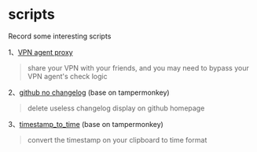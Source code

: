 # scripts
Record some interesting scripts

1、[VPN agent proxy](vpn_agent_proxy/proxy.go)
> share your VPN with your friends, and you may need to bypass your VPN agent's check logic

2、[github no changelog](github_no_changelog/remove.js) (base on tampermonkey)
> delete useless changelog display on github homepage

3、[timestamp_to_time](timestamp_to_time/timestampToTime.js) (base on tampermonkey)
> convert the timestamp on your clipboard to time format